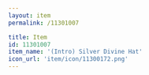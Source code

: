 ```yaml
---
layout: item
permalink: /11301007

title: Item
id: 11301007
item_name: '(Intro) Silver Divine Hat'
icon_url: 'item/icon/11300172.png'
---
```

